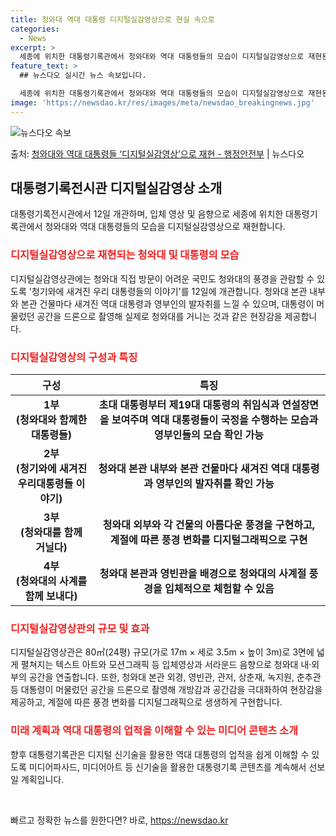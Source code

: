 ```yaml
---
title: 청와대 역대 대통령 디지털실감영상으로 현실 속으로
categories:
  - News
excerpt: >
  세종에 위치한 대통령기록관에서 청와대와 역대 대통령들의 모습이 디지털실감영상으로 재현된다. 행정안전부 대통령…
feature_text: >
  ## 뉴스다오 실시간 뉴스 속보입니다.

  세종에 위치한 대통령기록관에서 청와대와 역대 대통령들의 모습이 디지털실감영상으로 재현된다. 행정안전부 대통령…
image: 'https://newsdao.kr/res/images/meta/newsdao_breakingnews.jpg'
---
```


![뉴스다오 속보](https://newsdao.kr/res/images/meta/newsdao_breakingnews.jpg)

<p>출처: <a href="https://newsdao.kr/2779" rel="dofollow">청와대와 역대 대통령들 ‘디지털실감영상’으로 재현 - 행정안전부</a> | 뉴스다오</p>

<h2 data-ke-size="size26">대통령기록전시관 디지털실감영상 소개</h2>
<p data-ke-size="size16">대통령기록전시관에서 12일 개관하며, 입체 영상 및 음향으로 세종에 위치한 대통령기록관에서 청와대와 역대 대통령들의 모습을 디지털실감영상으로 재현합니다.</p>

<h3><b><span style="color: #ee2323;">디지털실감영상으로 재현되는 청와대 및 대통령의 모습</span></b></h3>
<p data-ke-size="size16">디지털실감영상관에는 청와대 직접 방문이 어려운 국민도 청와대의 풍경을 관람할 수 있도록 '청기와에 새겨진 우리 대통령들의 이야기'를 12일에 개관합니다. 청와대 본관 내부와 본관 건물마다 새겨진 역대 대통령과 영부인의 발자취를 느낄 수 있으며, 대통령이 머물렀던 공간을 드론으로 촬영해 실제로 청와대를 거니는 것과 같은 현장감을 제공합니다.</p>

<h3><b><span style="color: #ee2323;">디지털실감영상의 구성과 특징</span></b></h3>
<table>
<thead>
<tr>
<th><b>구성</b></th>
<th><b>특징</b></th>
</tr>
</thead>
<tbody>
<tr>
<td style="text-align: center; height: 17px;"><b>1부 <br> (청와대와 함께한 대통령들)</b></td>
<td style="text-align: center; height: 17px;"><b>초대 대통령부터 제19대 대통령의 취임식과 연설장면을 보여주며 역대 대통령들이 국정을 수행하는 모습과 영부인들의 모습 확인 가능</b></td>
</tr>
<tr>
<td style="text-align: center; height: 17px;"><b>2부 <br> (청기와에 새겨진 우리대통령들 이야기)</b></td>
<td style="text-align: center; height: 17px;"><b>청와대 본관 내부와 본관 건물마다 새겨진 역대 대통령과 영부인의 발자취를 확인 가능</b></td>
</tr>
<tr>
<td style="text-align: center; height: 17px;"><b>3부 <br> (청와대를 함께 거닐다)</b></td>
<td style="text-align: center; height: 17px;"><b>청와대 외부와 각 건물의 아름다운 풍경을 구현하고, 계절에 따른 풍경 변화를 디지털그래픽으로 구현</b></td>
</tr>
<tr>
<td style="text-align: center; height: 17px;"><b>4부 <br> (청와대의 사계를 함께 보내다)</b></td>
<td style="text-align: center; height: 17px;"><b>청와대 본관과 영빈관을 배경으로 청와대의 사계절 풍경을 입체적으로 체험할 수 있음</b></td>
</tr>
</tbody>
</table>

<h3><b><span style="color: #ee2323;">디지털실감영상관의 규모 및 효과</span></b></h3>
<p data-ke-size="size16">디지털실감영상관은 80㎡(24평) 규모(가로 17m × 세로 3.5m × 높이 3m)로 3면에 넓게 펼쳐지는 텍스트 아트와 모션그래픽 등 입체영상과 서라운드 음향으로 청와대 내·외부의 공간을 연출합니다. 또한, 청와대 본관 외경, 영빈관, 관저, 상춘재, 녹지원, 춘추관 등 대통령이 머물렀던 공간을 드론으로 촬영해 개방감과 공간감을 극대화하여 현장감을 제공하고, 계절에 따른 풍경 변화를 디지털그래픽으로 생생하게 구현합니다.</p>

<h3><b><span style="color: #ee2323;">미래 계획과 역대 대통령의 업적을 이해할 수 있는 미디어 콘텐츠 소개</span></b></h3>
<p data-ke-size="size16">향후 대통령기록관은 디지털 신기술을 활용한 역대 대통령의 업적을 쉽게 이해할 수 있도록 미디어파사드, 미디어아트 등 신기술을 활용한 대통령기록 콘텐츠를 계속해서 선보일 계획입니다.</p>

<p data-ke-size="size16">&nbsp;</p> 

빠르고 정확한 뉴스를 원한다면? 바로, <a href="https://newsdao.kr" rel="dofollow">https://newsdao.kr</a>


    
